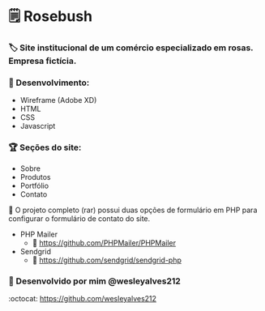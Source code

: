 # :spiral_notepad: Rosebush

### :label: Site institucional de um comércio especializado em rosas. Empresa fictícia.

### :pushpin:	Desenvolvimento: 

* Wireframe (Adobe XD)
* HTML
* CSS
* Javascript

### :trophy:  Seções do site:

* Sobre
* Produtos
* Portfólio
* Contato
  
:page_facing_up: O projeto completo (rar) possui duas opções de formulário em PHP para configurar o formulário de contato do site.
* PHP Mailer
  * :link: https://github.com/PHPMailer/PHPMailer
 * Sendgrid
   * :link: https://github.com/sendgrid/sendgrid-php
  
### :construction:	Desenvolvido por mim @wesleyalves212
:octocat:	https://github.com/wesleyalves212
